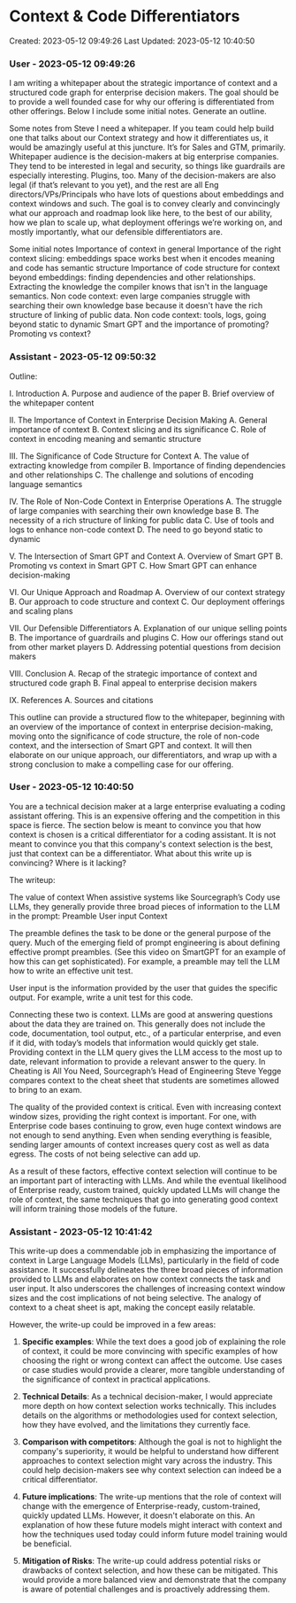 # Context & Code Differentiators

Created: 2023-05-12 09:49:26
Last Updated: 2023-05-12 10:40:50

### User - 2023-05-12 09:49:26

I am writing a whitepaper about the strategic importance of context and a structured code graph for enterprise decision makers. The goal should be to provide a well founded case for why our offering is differentiated from other offerings. Below I include some initial notes. Generate an outline.

Some notes from Steve
I need a whitepaper. If you team could help build one that talks about our Context strategy and how it differentiates us, it would be amazingly useful at this juncture.
It’s for Sales and GTM, primarily. Whitepaper audience is the decision-makers at big enterprise companies. They tend to be interested in legal and security, so things like guardrails are especially interesting. Plugins, too.
Many of the decision-makers are also legal (if that’s relevant to you yet), and the rest are all Eng directors/VPs/Principals who have lots of questions about embeddings and context windows and such.
The goal is to convey clearly and convincingly what our approach and roadmap look like here, to the best of our ability, how we plan to scale up, what deployment offerings we’re working on, and mostly importantly, what our defensible differentiators are.

Some initial notes
Importance of context in general
Importance of the right context slicing: embeddings space works best when it encodes meaning and code has semantic structure
Importance of code structure for context beyond embeddings: finding dependencies and other relationships. Extracting the knowledge the compiler knows that isn't in the language semantics.
Non code context: even large companies struggle with searching their own knowledge base because it doesn't have the rich structure of linking of public data.
Non code context: tools, logs, going beyond static to dynamic
Smart GPT and the importance of promoting? Promoting vs context?


### Assistant - 2023-05-12 09:50:32

Outline:

I. Introduction
   A. Purpose and audience of the paper
   B. Brief overview of the whitepaper content

II. The Importance of Context in Enterprise Decision Making
   A. General importance of context
   B. Context slicing and its significance
   C. Role of context in encoding meaning and semantic structure

III. The Significance of Code Structure for Context
   A. The value of extracting knowledge from compiler
   B. Importance of finding dependencies and other relationships
   C. The challenge and solutions of encoding language semantics 

IV. The Role of Non-Code Context in Enterprise Operations
   A. The struggle of large companies with searching their own knowledge base
   B. The necessity of a rich structure of linking for public data
   C. Use of tools and logs to enhance non-code context
   D. The need to go beyond static to dynamic 

V. The Intersection of Smart GPT and Context
   A. Overview of Smart GPT
   B. Promoting vs context in Smart GPT
   C. How Smart GPT can enhance decision-making

VI. Our Unique Approach and Roadmap
   A. Overview of our context strategy
   B. Our approach to code structure and context
   C. Our deployment offerings and scaling plans

VII. Our Defensible Differentiators
   A. Explanation of our unique selling points
   B. The importance of guardrails and plugins
   C. How our offerings stand out from other market players
   D. Addressing potential questions from decision makers

VIII. Conclusion
   A. Recap of the strategic importance of context and structured code graph
   B. Final appeal to enterprise decision makers

IX. References
   A. Sources and citations

This outline can provide a structured flow to the whitepaper, beginning with an overview of the importance of context in enterprise decision-making, moving onto the significance of code structure, the role of non-code context, and the intersection of Smart GPT and context. It will then elaborate on our unique approach, our differentiators, and wrap up with a strong conclusion to make a compelling case for our offering.

### User - 2023-05-12 10:40:50

You are a technical decision maker at a large enterprise evaluating a coding assistant offering. This is an expensive offering and the competition in this space is fierce. The section below is meant to convince you that how context is chosen is a critical differentiator for a coding assistant. It is not meant to convince you that this company's context selection is the best, just that context can be a differentiator. What about this write up is convincing? Where is it lacking?

The writeup:

The value of context 
When assistive systems like Sourcegraph’s Cody use LLMs, they generally provide three broad pieces of information to the LLM in the prompt:
Preamble 
User input
Context

The preamble defines the task to be done or the general purpose of the query. Much of the emerging field of prompt engineering is about defining effective prompt preambles. (See this video on SmartGPT for an example of how this can get sophisticated). For example, a preamble may tell the LLM how to write an effective unit test.

User input is the information provided by the user that guides the specific output. For example, write a unit test for this code. 

Connecting these two is context. LLMs are good at answering questions about the data they are trained on. This generally does not include the code, documentation, tool output, etc., of a particular enterprise, and even if it did, with today’s models that information would quickly get stale. Providing context in the LLM query gives the LLM access to the most up to date, relevant information to provide a relevant answer to the query. In Cheating is All You Need, Sourcegraph’s Head of Engineering Steve Yegge compares context to the cheat sheet that students are sometimes allowed to bring to an exam. 

The quality of the provided context is critical. Even with increasing context window sizes, providing the right context is important. For one, with Enterprise code bases continuing to grow, even huge context windows are not enough to send anything. Even when sending everything is feasible, sending larger amounts of context increases query cost as well as data egress. The costs of not being selective can add up.

As a result of these factors, effective context selection will continue to be an important part of interacting with LLMs. And while the eventual likelihood of Enterprise ready, custom trained, quickly updated LLMs will change the role of context, the same techniques that go into generating good context will inform training those models of the future.

### Assistant - 2023-05-12 10:41:42

This write-up does a commendable job in emphasizing the importance of context in Large Language Models (LLMs), particularly in the field of code assistance. It successfully delineates the three broad pieces of information provided to LLMs and elaborates on how context connects the task and user input. It also underscores the challenges of increasing context window sizes and the cost implications of not being selective. The analogy of context to a cheat sheet is apt, making the concept easily relatable.

However, the write-up could be improved in a few areas:

1. **Specific examples**: While the text does a good job of explaining the role of context, it could be more convincing with specific examples of how choosing the right or wrong context can affect the outcome. Use cases or case studies would provide a clearer, more tangible understanding of the significance of context in practical applications.

2. **Technical Details**: As a technical decision-maker, I would appreciate more depth on how context selection works technically. This includes details on the algorithms or methodologies used for context selection, how they have evolved, and the limitations they currently face.

3. **Comparison with competitors**: Although the goal is not to highlight the company's superiority, it would be helpful to understand how different approaches to context selection might vary across the industry. This could help decision-makers see why context selection can indeed be a critical differentiator.

4. **Future implications**: The write-up mentions that the role of context will change with the emergence of Enterprise-ready, custom-trained, quickly updated LLMs. However, it doesn't elaborate on this. An explanation of how these future models might interact with context and how the techniques used today could inform future model training would be beneficial.

5. **Mitigation of Risks**: The write-up could address potential risks or drawbacks of context selection, and how these can be mitigated. This would provide a more balanced view and demonstrate that the company is aware of potential challenges and is proactively addressing them.

